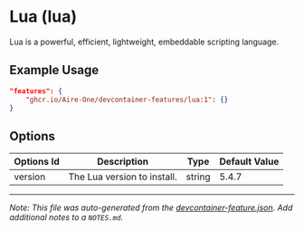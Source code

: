 
# Lua (lua)

Lua is a powerful, efficient, lightweight, embeddable scripting language.

## Example Usage

```json
"features": {
    "ghcr.io/Aire-One/devcontainer-features/lua:1": {}
}
```

## Options

| Options Id | Description | Type | Default Value |
|-----|-----|-----|-----|
| version | The Lua version to install. | string | 5.4.7 |



---

_Note: This file was auto-generated from the [devcontainer-feature.json](https://github.com/Aire-One/devcontainer-features/blob/main/src/lua/devcontainer-feature.json).  Add additional notes to a `NOTES.md`._
